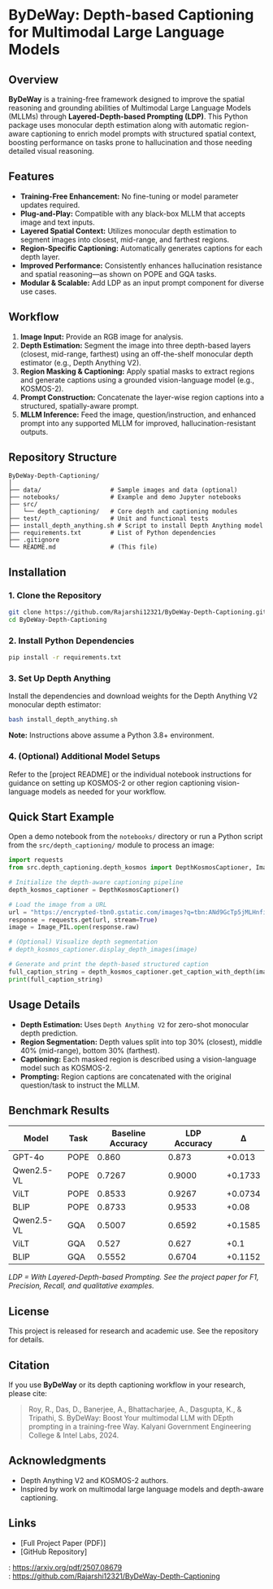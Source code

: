 # ByDeWay: Depth-based Captioning for Multimodal Large Language Models

## Overview

**ByDeWay** is a training-free framework designed to improve the spatial reasoning and grounding abilities of Multimodal Large Language Models (MLLMs) through **Layered-Depth-based Prompting (LDP)**. This Python package uses monocular depth estimation along with automatic region-aware captioning to enrich model prompts with structured spatial context, boosting performance on tasks prone to hallucination and those needing detailed visual reasoning.

## Features

- **Training-Free Enhancement:** No fine-tuning or model parameter updates required.
- **Plug-and-Play:** Compatible with any black-box MLLM that accepts image and text inputs.
- **Layered Spatial Context:** Utilizes monocular depth estimation to segment images into closest, mid-range, and farthest regions.
- **Region-Specific Captioning:** Automatically generates captions for each depth layer.
- **Improved Performance:** Consistently enhances hallucination resistance and spatial reasoning—as shown on POPE and GQA tasks.
- **Modular & Scalable:** Add LDP as an input prompt component for diverse use cases.

## Workflow

1. **Image Input:** Provide an RGB image for analysis.
2. **Depth Estimation:** Segment the image into three depth-based layers (closest, mid-range, farthest) using an off-the-shelf monocular depth estimator (e.g., Depth Anything V2).
3. **Region Masking & Captioning:** Apply spatial masks to extract regions and generate captions using a grounded vision-language model (e.g., KOSMOS-2).
4. **Prompt Construction:** Concatenate the layer-wise region captions into a structured, spatially-aware prompt.
5. **MLLM Inference:** Feed the image, question/instruction, and enhanced prompt into any supported MLLM for improved, hallucination-resistant outputs.

## Repository Structure

```
ByDeWay-Depth-Captioning/
│
├── data/                   # Sample images and data (optional)
├── notebooks/              # Example and demo Jupyter notebooks
├── src/
│   └── depth_captioning/   # Core depth and captioning modules
├── test/                   # Unit and functional tests
├── install_depth_anything.sh # Script to install Depth Anything model
├── requirements.txt        # List of Python dependencies
├── .gitignore
└── README.md               # (This file)
```

## Installation

### 1. Clone the Repository

```bash
git clone https://github.com/Rajarshi12321/ByDeWay-Depth-Captioning.git
cd ByDeWay-Depth-Captioning
```

### 2. Install Python Dependencies

```bash
pip install -r requirements.txt
```

### 3. Set Up Depth Anything

Install the dependencies and download weights for the Depth Anything V2 monocular depth estimator:

```bash
bash install_depth_anything.sh
```

**Note:** Instructions above assume a Python 3.8+ environment.

### 4. (Optional) Additional Model Setups

Refer to the [project README] or the individual notebook instructions for guidance on setting up KOSMOS-2 or other region captioning vision-language models as needed for your workflow.

## Quick Start Example

Open a demo notebook from the `notebooks/` directory or run a Python script from the `src/depth_captioning/` module to process an image:

```python
import requests
from src.depth_captioning.depth_kosmos import DepthKosmosCaptioner, Image as Image_PIL

# Initialize the depth-aware captioning pipeline
depth_kosmos_captioner = DepthKosmosCaptioner()

# Load the image from a URL
url = "https://encrypted-tbn0.gstatic.com/images?q=tbn:ANd9GcTp5jMLHnfiO56w8iVWAwI4VvOu4B_5c2C1ww&s"
response = requests.get(url, stream=True)
image = Image_PIL.open(response.raw)

# (Optional) Visualize depth segmentation
# depth_kosmos_captioner.display_depth_images(image)

# Generate and print the depth-based structured caption
full_caption_string = depth_kosmos_captioner.get_caption_with_depth(image)
print(full_caption_string)
```

## Usage Details

- **Depth Estimation:** Uses `Depth Anything V2` for zero-shot monocular depth prediction.
- **Region Segmentation:** Depth values split into top 30% (closest), middle 40% (mid-range), bottom 30% (farthest).
- **Captioning:** Each masked region is described using a vision-language model such as KOSMOS-2.
- **Prompting:** Region captions are concatenated with the original question/task to instruct the MLLM.

## Benchmark Results

| Model        | Task | Baseline Accuracy | LDP Accuracy | Δ |
|--------------|------|-------------------|--------------|----|
| GPT-4o       | POPE | 0.860             | 0.873        | +0.013 |
| Qwen2.5-VL   | POPE | 0.7267            | 0.9000       | +0.1733 |
| ViLT         | POPE | 0.8533            | 0.9267       | +0.0734 |
| BLIP         | POPE | 0.8733            | 0.9533       | +0.08   |
| Qwen2.5-VL   | GQA  | 0.5007            | 0.6592       | +0.1585 |
| ViLT         | GQA  | 0.527             | 0.627        | +0.1    |
| BLIP         | GQA  | 0.5552            | 0.6704       | +0.1152 |

*LDP = With Layered-Depth-based Prompting. See the project paper for F1, Precision, Recall, and qualitative examples.*

## License

This project is released for research and academic use. See the repository for details.

## Citation

If you use **ByDeWay** or its depth captioning workflow in your research, please cite:

> Roy, R., Das, D., Banerjee, A., Bhattacharjee, A., Dasgupta, K., & Tripathi, S. ByDeWay: Boost Your multimodal LLM with DEpth prompting in a training-free Way. Kalyani Government Engineering College & Intel Labs, 2024.

## Acknowledgments

- Depth Anything V2 and KOSMOS-2 authors.
- Inspired by work on multimodal large language models and depth-aware captioning.

## Links

- [Full Project Paper (PDF)]
- [GitHub Repository]

: https://arxiv.org/pdf/2507.08679  
: https://github.com/Rajarshi12321/ByDeWay-Depth-Captioning
